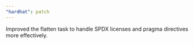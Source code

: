 ```yaml
---
"hardhat": patch
---
```


Improved the flatten task to handle SPDX licenses and pragma directives more effectively.
